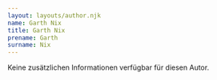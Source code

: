 ```yaml
---
layout: layouts/author.njk
name: Garth Nix
title: Garth Nix
prename: Garth
surname: Nix
---
```

Keine zusätzlichen Informationen verfügbar für diesen Autor.
